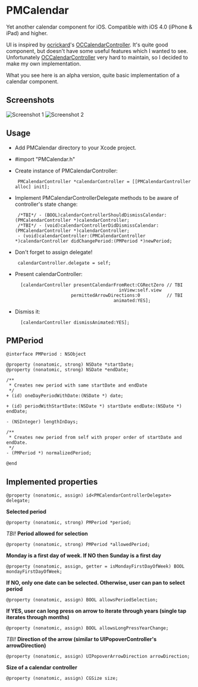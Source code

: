 PMCalendar
==========

Yet another calendar component for iOS. Compatible with iOS 4.0 (iPhone &amp; iPad) and higher.

UI is inspired by [ocrickard](https://github.com/ocrickard)'s [OCCalendarController](https://github.com/ocrickard/OCCalendar). It's quite good component, but doesn't have some useful features which I wanted to see. Unfortunately [OCCalendarController](https://github.com/ocrickard/OCCalendar) very hard to maintain, so I decided to make my own implementation.

What you see here is an alpha version, quite basic implementation of a calendar component.

Screenshots
----------
![Screenshot 1](PMCalendar/raw/master/screenshots/screenshot_1.png) ![Screenshot 2](PMCalendar/raw/master/screenshots/screenshot_2.png)

Usage
----------

 - Add PMCalendar directory to your Xcode project.
 - #import "PMCalendar.h"
 - Create instance of PMCalendarController:

        PMCalendarController *calendarController = [[PMCalendarController alloc] init];
 - Implement PMCalendarControllerDelegate methods to be aware of controller's state change:

        /*TBI*/ - (BOOL)calendarControllerShouldDismissCalendar:(PMCalendarController *)calendarController;
        /*TBI*/ - (void)calendarControllerDidDismissCalendar:(PMCalendarController *)calendarController;
        - (void)calendarController:(PMCalendarController *)calendarController didChangePeriod:(PMPeriod *)newPeriod;
 - Don't forget to assign delegate!

        calendarController.delegate = self;

 - Present calendarController:

         [calendarController presentCalendarFromRect:CGRectZero // TBI
                                              inView:self.view
                            permittedArrowDirections:0          // TBI
                                            animated:YES];

 - Dismiss it:

         [calendarController dismissAnimated:YES];

PMPeriod
----------

    @interface PMPeriod : NSObject

    @property (nonatomic, strong) NSDate *startDate;
    @property (nonatomic, strong) NSDate *endDate;

    /**
     * Creates new period with same startDate and endDate
     */
    + (id) oneDayPeriodWithDate:(NSDate *) date;

    + (id) periodWithStartDate:(NSDate *) startDate endDate:(NSDate *) endDate;

    - (NSInteger) lengthInDays;

    /**
     * Creates new period from self with proper order of startDate and endDate.
     */
    - (PMPeriod *) normalizedPeriod;

    @end

Implemented properties
----------
    @property (nonatomic, assign) id<PMCalendarControllerDelegate> delegate;

**Selected period**

    @property (nonatomic, strong) PMPeriod *period;

*TBI!* **Period allowed for selection**

    @property (nonatomic, strong) PMPeriod *allowedPeriod;

**Monday is a first day of week. If NO then Sunday is a first day**

    @property (nonatomic, assign, getter = isMondayFirstDayOfWeek) BOOL mondayFirstDayOfWeek;

 **If NO, only one date can be selected. Otherwise, user can pan to select period**

    @property (nonatomic, assign) BOOL allowsPeriodSelection;

 **If YES, user can long press on arrow to iterate through years (single tap iterates through months)**

    @property (nonatomic, assign) BOOL allowsLongPressYearChange;

*TBI!* **Direction of the arrow (similar to UIPopoverController's arrowDirection)**

    @property (nonatomic, assign) UIPopoverArrowDirection arrowDirection;

 **Size of a calendar controller**

    @property (nonatomic, assign) CGSize size;